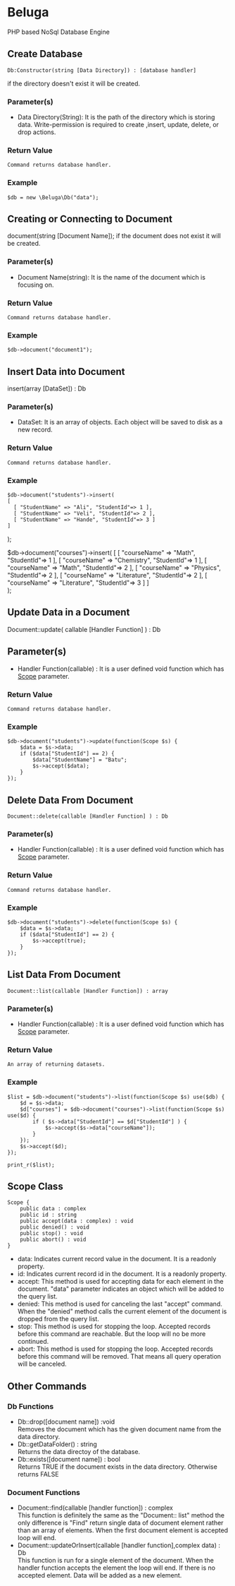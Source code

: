 # Beluga
PHP based NoSql Database Engine

## Create Database
    Db:Constructor(string [Data Directory]) : [database handler]
if the directory doesn't exist it will be created.

### Parameter(s)
- Data Directory(String): It is the path of the directory which is storing data. Write-permission is required to create ,insert, update, delete, or drop actions.

### Return Value
    Command returns database handler.

### Example
    $db = new \Beluga\Db("data");

## Creating or Connecting to Document
document(string [Document Name]);
if the document does not exist it will be created.
### Parameter(s)
- Document Name(string): It is the name of the document which is focusing on.

### Return Value
    Command returns database handler.

### Example
    $db->document("document1");
    
## Insert Data into Document
insert(array [DataSet]) : Db
### Parameter(s)
- DataSet: It is an array of objects. Each object will be saved to disk as a new record.

### Return Value 
    Command returns database handler.

### Example
    $db->document("students")->insert(
    [
      [ "StudentName" => "Ali", "StudentId"=> 1 ],
      [ "StudentName" => "Veli", "StudentId"=> 2 ],
      [ "StudentName" => "Hande", "StudentId"=> 3 ]
    ]  
  );

  $db->document("courses")->insert(
      [
        [ "courseName" => "Math", "StudentId"=> 1 ],
        [ "courseName" => "Chemistry", "StudentId"=> 1 ],
        [ "courseName" => "Math", "StudentId"=> 2 ],
        [ "courseName" => "Physics", "StudentId"=> 2 ],
        [ "courseName" => "Literature", "StudentId"=> 2 ],
        [ "courseName" => "Literature", "StudentId"=> 3 ]
      ]      
  );

## Update Data in a Document
Document::update( callable [Handler Function] ) : Db

## Parameter(s)
- Handler Function(callable) : It is a user defined void function which has [Scope](#scope-class) parameter.   

### Return Value 
    Command returns database handler.

### Example
    $db->document("students")->update(function(Scope $s) {
        $data = $s->data;
        if ($data["StudentId"] == 2) {
            $data["StudentName"] = "Batu";
            $s->accept($data);
        }
    });

## Delete Data From Document
    Document::delete(callable [Handler Function] ) : Db

### Parameter(s)
- Handler Function(callable) : It is a user defined void function which has [Scope](#scope-class) parameter. 

### Return Value 
    Command returns database handler.

### Example
    $db->document("students")->delete(function(Scope $s) {
        $data = $s->data;
        if ($data["StudentId"] == 2) {
            $s->accept(true);
        }
    });

## List Data From Document
    Document::list(callable [Handler Function]) : array

### Parameter(s)
- Handler Function(callable) : It is a user defined void function which has [Scope](#scope-class) parameter.

### Return Value 
    An array of returning datasets.

### Example
    $list = $db->document("students")->list(function(Scope $s) use($db) {
        $d = $s->data;
        $d["courses"] = $db->document("courses")->list(function(Scope $s) use($d) {
            if ( $s->data["StudentId"] == $d["StudentId"] ) {
                $s->accept($s->data["courseName"]);
            }
        });
        $s->accept($d);
    });

    print_r($list);
    
## Scope Class
    Scope {
        public data : complex
        public id : string
        public accept(data : complex) : void
        public denied() : void
        public stop() : void 
        public abort() : void
    }
- data: Indicates current record value in the document. It is a readonly property.
- id: Indicates current record id in the document. It is a readonly property. 
- accept: This method is used for accepting data for each element in the document. "data" parameter indicates an object which will be added to the query list.
- denied: This method is used for canceling the last "accept" command. When the "denied" method calls the current element of the document is dropped from the query list.
- stop: This method is used for stopping the loop. Accepted records before this command are reachable. But the loop will no be more continued.
- abort: This method is used for stopping the loop. Accepted records before this command will be removed. That means all query operation will be canceled.

## Other Commands

### Db Functions
- Db::drop([document name]) :void<br/>
    Removes the document which has the given document name from the data directory.
- Db::getDataFolder() : string<br/>
    Returns the data directoy of the database.
- Db::exists([document name]) : bool<br/>
    Returns TRUE if the document exists in the data directory. Otherwise returns FALSE 

### Document Functions
- Document::find(callable [handler function]) : complex<br/>
    This function is definitely the same as the "Document:: list" method the only difference is "Find" return single data of document element rather than an array of elements. When the first document element is accepted loop will end.
- Document::updateOrInsert(callable [handler function],complex data) : Db<br/>
    This function is run for a single element of the document. When the handler function accepts the element the loop will end. If there is no accepted element. Data will be added as a new element.   